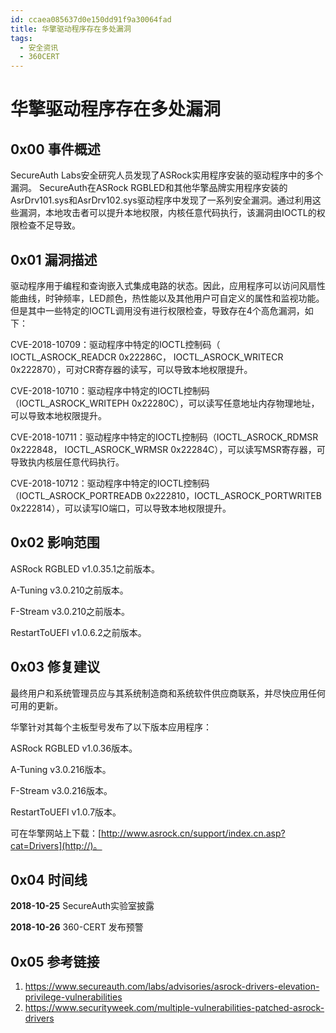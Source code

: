 ```yaml
---
id: ccaea085637d0e150dd91f9a30064fad
title: 华擎驱动程序存在多处漏洞
tags: 
  - 安全资讯
  - 360CERT
---
```


# 华擎驱动程序存在多处漏洞

0x00 事件概述
---------


SecureAuth Labs安全研究人员发现了ASRock实用程序安装的驱动程序中的多个漏洞。
SecureAuth在ASRock RGBLED和其他华擎品牌实用程序安装的AsrDrv101.sys和AsrDrv102.sys驱动程序中发现了一系列安全漏洞。通过利用这些漏洞，本地攻击者可以提升本地权限，内核任意代码执行，该漏洞由IOCTL的权限检查不足导致。


0x01 漏洞描述
---------


驱动程序用于编程和查询嵌入式集成电路的状态。因此，应用程序可以访问风扇性能曲线，时钟频率，LED颜色，热性能以及其他用户可自定义的属性和监视功能。但是其中一些特定的IOCTL调用没有进行权限检查，导致存在4个高危漏洞，如下：


CVE-2018-10709：驱动程序中特定的IOCTL控制码（ IOCTL\_ASROCK\_READCR 0x22286C， IOCTL\_ASROCK\_WRITECR 0x222870），可对CR寄存器的读写，可以导致本地权限提升。


CVE-2018-10710：驱动程序中特定的IOCTL控制码（IOCTL\_ASROCK\_WRITEPH 0x22280C），可以读写任意地址内存物理地址，可以导致本地权限提升。


CVE-2018-10711：驱动程序中特定的IOCTL控制码（IOCTL\_ASROCK\_RDMSR 0x222848， IOCTL\_ASROCK\_WRMSR 0x22284C），可以读写MSR寄存器，可导致执内核层任意代码执行。


CVE-2018-10712：驱动程序中特定的IOCTL控制码（IOCTL\_ASROCK\_PORTREADB 0x222810，IOCTL\_ASROCK\_PORTWRITEB 0x222814），可以读写IO端口，可以导致本地权限提升。


0x02 影响范围
---------


ASRock RGBLED v1.0.35.1之前版本。


A-Tuning v3.0.210之前版本。


F-Stream v3.0.210之前版本。


RestartToUEFI v1.0.6.2之前版本。


0x03 修复建议
---------


最终用户和系统管理员应与其系统制造商和系统软件供应商联系，并尽快应用任何可用的更新。


华擎针对其每个主板型号发布了以下版本应用程序：


ASRock RGBLED v1.0.36版本。


A-Tuning v3.0.216版本。


F-Stream v3.0.216版本。


RestartToUEFI v1.0.7版本。


可在华擎网站上下载：[http://www.asrock.cn/support/index.cn.asp?cat=Drivers](http://)。


0x04 时间线
--------


**2018-10-25** SecureAuth实验室披露


**2018-10-26** 360-CERT 发布预警


0x05 参考链接
---------


1. <https://www.secureauth.com/labs/advisories/asrock-drivers-elevation-privilege-vulnerabilities>
2. <https://www.securityweek.com/multiple-vulnerabilities-patched-asrock-drivers>


